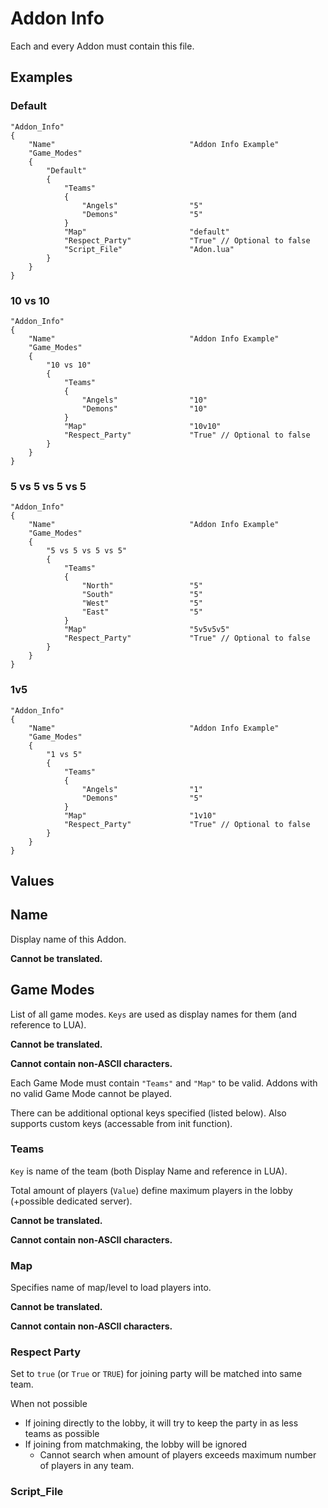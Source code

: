 # Addon Info

Each and every Addon must contain this file.

## Examples

### Default

```
"Addon_Info"
{
    "Name"                              "Addon Info Example"
    "Game_Modes"
    {
        "Default"
        {
            "Teams"
            {
                "Angels"                "5"
                "Demons"                "5"
            }
            "Map"                       "default"
            "Respect_Party"             "True" // Optional to false
            "Script_File"               "Adon.lua"
        }
    }
}
```

### 10 vs 10
```
"Addon_Info"
{
    "Name"                              "Addon Info Example"
    "Game_Modes"
    {
        "10 vs 10"
        {
            "Teams"
            {
                "Angels"                "10"
                "Demons"                "10"
            }
            "Map"                       "10v10"
            "Respect_Party"             "True" // Optional to false
        }
    }
}
```

### 5 vs 5 vs 5 vs 5
```
"Addon_Info"
{
    "Name"                              "Addon Info Example"
    "Game_Modes"
    {
        "5 vs 5 vs 5 vs 5"
        {
            "Teams"
            {
                "North"                 "5"
                "South"                 "5"
                "West"                  "5"
                "East"                  "5"
            }
            "Map"                       "5v5v5v5"
            "Respect_Party"             "True" // Optional to false
        }
    }
}
```

### 1v5
```
"Addon_Info"
{
    "Name"                              "Addon Info Example"
    "Game_Modes"
    {
        "1 vs 5"
        {
            "Teams"
            {
                "Angels"                "1"
                "Demons"                "5"
            }
            "Map"                       "1v10"
            "Respect_Party"             "True" // Optional to false
        }
    }
}
```

## Values

## Name
Display name of this Addon.

**Cannot be translated.**

## Game Modes
List of all game modes.
`Keys` are used as display names for them (and reference to LUA).

**Cannot be translated.**

**Cannot contain non-ASCII characters.**

Each Game Mode must contain `"Teams"` and `"Map"` to be valid.
Addons with no valid Game Mode cannot be played.

There can be additional optional keys specified (listed below).
Also supports custom keys (accessable from init function).

### Teams
`Key` is name of the team (both Display Name and reference in LUA).

Total amount of players (`Value`) define maximum players in the lobby (+possible dedicated server).

**Cannot be translated.**

**Cannot contain non-ASCII characters.**

### Map
Specifies name of map/level to load players into.

**Cannot be translated.**

**Cannot contain non-ASCII characters.**

### Respect Party
Set to `true` (or `True` or `TRUE`) for joining party will be matched into same team.

When not possible
- If joining directly to the lobby, it will try to keep the party in as less teams as possible
- If joining from matchmaking, the lobby will be ignored
  - Cannot search when amount of players exceeds maximum number of players in any team.

### Script_File 